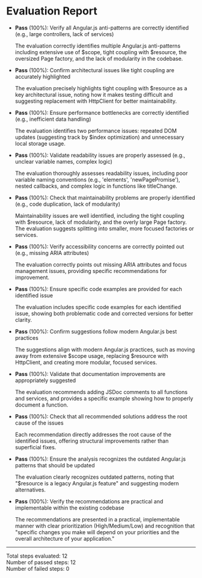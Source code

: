 # Evaluation Report

- **Pass** (100%): Verify all Angular.js anti-patterns are correctly identified (e.g., large controllers, lack of services)
  
  The evaluation correctly identifies multiple Angular.js anti-patterns including extensive use of $scope, tight coupling with $resource, the oversized Page factory, and the lack of modularity in the codebase.

- **Pass** (100%): Confirm architectural issues like tight coupling are accurately highlighted
  
  The evaluation precisely highlights tight coupling with $resource as a key architectural issue, noting how it makes testing difficult and suggesting replacement with HttpClient for better maintainability.

- **Pass** (100%): Ensure performance bottlenecks are correctly identified (e.g., inefficient data handling)
  
  The evaluation identifies two performance issues: repeated DOM updates (suggesting track by $index optimization) and unnecessary local storage usage.

- **Pass** (100%): Validate readability issues are properly assessed (e.g., unclear variable names, complex logic)
  
  The evaluation thoroughly assesses readability issues, including poor variable naming conventions (e.g., 'elements', 'newPagePromise'), nested callbacks, and complex logic in functions like titleChange.

- **Pass** (100%): Check that maintainability problems are properly identified (e.g., code duplication, lack of modularity)
  
  Maintainability issues are well identified, including the tight coupling with $resource, lack of modularity, and the overly large Page factory. The evaluation suggests splitting into smaller, more focused factories or services.

- **Pass** (100%): Verify accessibility concerns are correctly pointed out (e.g., missing ARIA attributes)
  
  The evaluation correctly points out missing ARIA attributes and focus management issues, providing specific recommendations for improvement.

- **Pass** (100%): Ensure specific code examples are provided for each identified issue
  
  The evaluation includes specific code examples for each identified issue, showing both problematic code and corrected versions for better clarity.

- **Pass** (100%): Confirm suggestions follow modern Angular.js best practices
  
  The suggestions align with modern Angular.js practices, such as moving away from extensive $scope usage, replacing $resource with HttpClient, and creating more modular, focused services.

- **Pass** (100%): Validate that documentation improvements are appropriately suggested
  
  The evaluation recommends adding JSDoc comments to all functions and services, and provides a specific example showing how to properly document a function.

- **Pass** (100%): Check that all recommended solutions address the root cause of the issues
  
  Each recommendation directly addresses the root cause of the identified issues, offering structural improvements rather than superficial fixes.

- **Pass** (100%): Ensure the analysis recognizes the outdated Angular.js patterns that should be updated
  
  The evaluation clearly recognizes outdated patterns, noting that "$resource is a legacy Angular.js feature" and suggesting modern alternatives.

- **Pass** (100%): Verify the recommendations are practical and implementable within the existing codebase
  
  The recommendations are presented in a practical, implementable manner with clear prioritization (High/Medium/Low) and recognition that "specific changes you make will depend on your priorities and the overall architecture of your application."

---

Total steps evaluated: 12  
Number of passed steps: 12  
Number of failed steps: 0